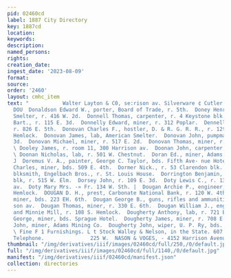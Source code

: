 ```yaml
---
pid: 02460cd
label: 1887 City Directory
key: 1887cd
location: 
keywords: 
description: 
named_persons: 
rights: 
creation_date: 
ingest_date: '2023-08-09'
format: 
source: 
order: '2460'
layout: cmhc_item
text: "           Walter Layton & C0, se:rison av. Silverware ¢ Cutler ,  DON 110
  DOU  Donaldson Edward W., porter, Board of Trade, r. 5th.  Doney Henry, lab, American
  Smelter, r. 416 W. 2d.  Donnell Thomas, carpenter, r. 4 Keystone blk.  Donnelly
  Bart., r. 115 E. 3d.  Donnelly Edward, miner, r. 312 Poplar.  Dennelly Thomas, miner,
  r. 826 E. 5th.  Donovan Charles F., hostler, D. & R. G. R. R., r. 12th, sw. cor.
  Hemlock.  Donovan James, lab, American Smelter.  Donovan John, pumpman, r. 310 E.
  3d.  Donovan Michael, miner, r. 517 E. 2d.  Donovan Thomas, miner, r. 504 W. 4th.
  \ Dooley James, r. room 11, 300 Harrison av.  Doonan John, carpenter, American Smelter.
  \ Doonan Nicholas, lab, r. 501 W. Chestnut.  Doran Ed., miner, Adams Mining Co.
  J  Doremus V. A., painter, George C. Taylor, bds. Fifth Ave- nue Hotel.  Dormer
  Charles, miner, bds. 509 E. 4th.  Dormer Nick., r. 53 Clarendon blk.  Dornick Gus.,
  blksmith, Engelbach Bros., r. St. Louis House.  Dorrington Benjamin, janitor, Quincy
  blk, r. 515 W. Elm.  Dorsey John, r. 109 E. 3d.  Doty Lewis C., r. 13, 303 Harrison
  av.  Doty Mary Mrs. -» Fr. 134 W. Sth. |  Dougan Archie P., engineer, r. 1083S.
  Hemlock.  DOUGAN D. H., prest, Carbonate National Bank, r. 120 W. 4th.  Dougan Frank,
  miner, bds. 223 EH. 6th.  Dougan George B., guns, rifles and ammunition, 617 Harri-
  son av.  Dougan Thomas, miner, r. 330 E. 6th.  Dougan William J., engineer, A. Y.
  and Minnie Mill, r. 108 S. Hemlock.  Dougherty Anthony, lab, r. 721 E. 7th.  Dougherty
  George, miner, bds. Sprague Hotel.  Dougherty James, miner, r. 708 E. 4th  Dougherty
  John, miner, Adams Mining Co.  Dougherty John, wiper, U. P. Ry, bds. 421 E. 11th.
  \ Fine F 1 Furnishings. L t Stock Walley & Nelson, in the State. 607 Harrison Av.
  Telephone.               225 W.  NASON & VOGES, - 4152 Harrison Avenue, - WATCHMAKERS "
thumbnail: "/img/derivatives/iiif/images/02460cd/full/250,/0/default.jpg"
full: "/img/derivatives/iiif/images/02460cd/full/1140,/0/default.jpg"
manifest: "/img/derivatives/iiif/02460cd/manifest.json"
collection: directories
---
```

